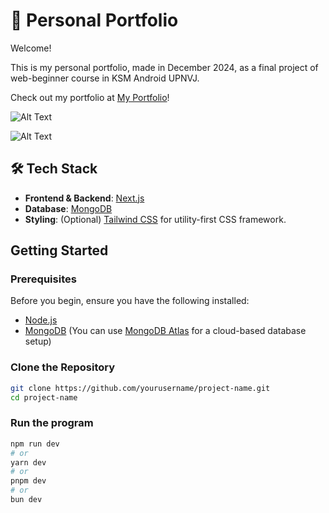 # 🚀 Personal Portfolio
Welcome!

This is my personal portfolio, made in December 2024, as a final project of web-beginner course in KSM Android UPNVJ.

Check out my portfolio at [My Portfolio](https://www.yourwebsite.com)!


![Alt Text](https://i.ibb.co.com/9T6CLGf/Screenshot-2024-12-06-130114.png)

![Alt Text](https://i.ibb.co.com/wYQZZcj/Screenshot-2024-12-06-130220.png)

## 🛠️ **Tech Stack**

- **Frontend & Backend**: [Next.js](https://nextjs.org/)
- **Database**: [MongoDB](https://www.mongodb.com/)
- **Styling**: (Optional) [Tailwind CSS](https://tailwindcss.com/) for utility-first CSS framework.


## Getting Started

### Prerequisites

Before you begin, ensure you have the following installed:

- [Node.js](https://nodejs.org/)
- [MongoDB](https://www.mongodb.com/) (You can use [MongoDB Atlas](https://www.mongodb.com/cloud/atlas) for a cloud-based database setup)

### Clone the Repository

```bash
git clone https://github.com/yourusername/project-name.git
cd project-name
```

### Run the program

```bash
npm run dev
# or
yarn dev
# or
pnpm dev
# or
bun dev
```